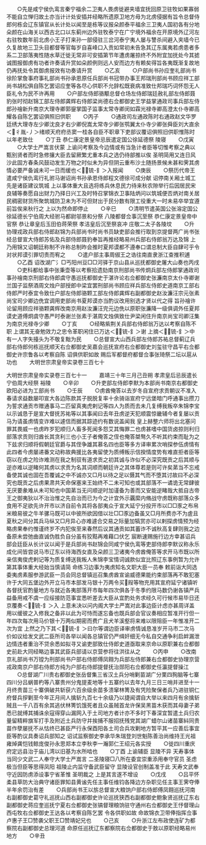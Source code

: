 <!-- { "loadSidebar": true } -->
　　○先是咸宁侯仇鸾言秦宁福余二卫夷人畏虏徙避夹墙宜抚回原卫驻牧如果寡弱不能自立惮归故土亦当计计处安插并经略所遗原卫地方毋为北虏侵据有旨令总督侍郎何栋会辽东镇官从长计处以闻至是栋等议报朵颜泰平福余三卫夷人国初各有分地朵颜在山海关以西古北口以东蓟州边外驻牧泰宁在广宁境外福余在开原境外辽河左右驻牧数年前北虏小王子打来孙一部侵驻三岔河泰宁夷人屡与讐杀间避入夹墙今已久复故地三卫头目都督等官每岁自喜峰口入贡如常初未告急其辽东属夷若虏患者多系二卫部落夷性随水草迁徙无常非可安插第节年遭虏屠掠终不外附宜加抚处今其摅诚图报御虏有功者许奏请升赏如朵颜例则远人安而边方有赖矣得旨各夷既渐复故地仍再抚处令其御虏报效有功奏请升赏
　　○乙亥
　　○户部尚书孙应奎礼部尚书徐阶掌詹事府事礼部尚书孙承恩原任兵部尚书冠带办事王邦瑞刑部尚书顾应祥工部尚书胡松俱自陈乞罢诏应奎等各尽心供职不允辞松既衰病准致仕邦瑞巧词怀怨无人臣礼令为民不许再用
　　○户部左侍郎骆颙总督仓场左侍郎瑞廷赦礼部左侍郎聂豹张时彻赵锦工部左侍郎龚辉右侍郎梁尚德右佥都御史王学益掌通政司事兵部左侍郎孙禬新升南京大理寺卿郭鋆掌国子监事太常寺卿闵如霖光禄寺卿高澄太仆寺卿高耀各自陈乞罢诏俱照旧供职
　　○丙子
　　○通政司左通政陈时右通政赵文华罗廷绣大理寺左少卿沈良才右少卿倪嵩太常寺少卿张鹗翼太仆寺少卿张舜臣刘大直余＜彳胤-丿＞绪顺天府府丞窦一桂各自臣不职章下吏部议覆诏俱照旧供职惟陈时以年老致仕
　　○丁丑  恭仁康定景皇帝忌辰遣定国公徐延德祭  陵寝
　　○戊寅
　　○大学士严嵩言伏蒙  上谕问考察及今边情或有当急计者臣等切惟考察之典以甄别贤者而时急修攘大臣去留厥繁尤重本兵之选仍待部推以俟  圣明简用又连日风沙此固方春条风鼓动发生万物之时似未为异但阴云重布沙土随扬景候未甚和霁其虏情必要严备诚未可一日而缓也＜锍-釒＞入报闻
　　○庚辰
　　○祭历代帝王遣咸宁侯仇鸾行礼驸马谢诏尚书孙承恩侍郎程文德徐可成分献  诏停南关厢土城工先是诸臣建议筑城  上以事体重大且选将练兵休息民力待来秋农隙举行后因居民宋良辅等奏愿自出财力乃择日兴工及时特召掌锦衣卫事陆炳问以筑城便否炳对南关居民稠密财货所聚筑城防卫未为不可但财出于民分数有限工役重大一时未易卒举宜遵前旨俟来秋行之  上以为然命即停止
　　○辛巳
　　○清明节遣英国公张溶定国公徐延德长宁伯周大经驸马都尉邬景和分祭  八陵都督佥事沉至祭  恭仁康定景皇帝中官祭  恭让章皇后玉田伯蒋荣祭  孝洁皇后沉至祭哀冲  庄敬二太子各陵坟
　　○升协理戎政兵部右侍郎赵锦为兵部尚书时尚书员缺吏部会推行取到京提督两广尚书张经总督宣大侍郎苏佑及兵部侍郎聂豹奉旨再推经略易州兵部右侍郎翁万达及锦  上乃用锦又诏朝廷称制不许称总制昨会推时夏邦谟都不遵奉口谓总制大臣自肆可乎令对状邦谟引罪切责而宥之
　　○遣户部主事周俶王之诰往南直隶浙江查推积逋
　　○乙酉  诏改湖广氵□丐阳州豆□□河驿于京山县从巡抚都御史屠大山奏也丙戌
　　○吏科都给事中张秉壶等以考察拾遗劾南京刑部尚书传炯兵部左侍郎掌通政司事孙禬南京刑部右侍郎虞守愚巡抚都御史于湛许论右佥都御史张濂南京太仆寺卿谢兰国子监祭酒周文烛户部授郎中梁宜罢刑部尚书顾应祥兵部左侍郎史道南京工部右侍郎严时泰宜令致仕户部左侍郎骆颗工部左侍郎龚辉右副都御史赵汝濂汪宗元张素尚宝司少卿边侁宜调用吏部尚书夏邦谟亦当酌议改用别选才贤以代之得  旨孙禬许论留用顾应祥骆颗龚辉改南京用赵汝濂汪完元边侁以原职张濂降一级俱调外任夏邦谟史道傅炯虞守愚严时泰谢兰张素于湛周文烛俱致仕尹梁闲住升南京尚宝司卿汪集为南京光禄寺少卿
　　○丁亥
　　○经略紫荆关兵部右侍郎翁万达以考察自陈不职  上谓其无奋勉效力之忠令革职闲住已万达＜锍-釒＞谢  上摘＜锍-釒＞中有一人字失擡头为不敬复黜为民
　　○总督宣大山西兵部左侍郎苏祐总督蓟辽兵部右侍郎何栋巡抚顺天右佥都御史吴嘉会巡抚宣府右佥都御史刘玺驻守昌平右佥都御史许宗鲁各以考察自陈  诏俱供职如故  赐后军都督府都督佥事张琦祭二坛以扈从功也
　　大明世宗肃皇帝实录卷三百七十

大明世宗肃皇帝实录卷三百七十一
　　嘉靖三十年三月己丑朔  孝肃皇后忌辰遣长宁伯周大经祭  裕陵
　　○辛卯
　　○升吏部左侍郎李默为本部尚书南京右都御史欧阳必进为工部尚书
　　○壬辰
　　○虏酋俺答以去岁冬自宣府求贡朝议不准入春请求益数屡叩宣大各边陈款其子脱脱复率十余骑诣宣府宁远堡暗门呼通事出攒刀为誓求通贡市赠通事马二匹留真夷虎剌记等四人为质而去未几复缚我叛卒朱锦李宝以示诚恳于是宣大督抚苏祐等以其事闻曰去年丑虏逆天犯顺震惊畿辅今者复屡以贡马为请虽虏情变诈难以遽信而据其踪迹约有数说盖闻我  皇上赫整六师将出北塞问罪其畏威一也虏昨岁犯顺归人畜多死闻多怨艾其悔罪二也虏甚嗜中国货卤掠则利归部落求贡则归酋长其贪利三也小王子者俺答之侄也俺答桀骜久不听其约束而耻为之下兹求归顺将假朝廷官爵与其侄争雄其慕名四也臣等多方译审累次哨探参伍虏情有此四者今虏屡递番文动称故典援比各夷留使为质缚叛示信揆情度势有难直拒者臣等窃以在虏之险诈难测在我之制驭有道求贡之初其诚与诈似不必深究既贡之后其顺与逆亦难以逆睹何其虏以求贡为名其词顺而朝廷许之其体尊若是则可许矣苐当不忘戒备使其诚也固在吾覆诚之中不诚亦又□月以待之足以慑其气而不堕其讨故曰不必深究也既贡之后虏果肃共天命保塞来王始终不二未可知也或其部落不一谲诡无常肆彼无厌要彖难从未可知也中国苐当无问顺逆时加谨备为善而又安能逆睹哉大抵自古帝王之御夷狄以不治治惟之先自治而已为今之计宜外示覊縻内脩战守虏既称部落众多食用不足欲先许开市以济自前令其将各部夷众于宣大延宁分投开市以□□豕之布帛米粮易彼之牛羊骡马既可以中彼所欲因借以壮□□豕边备虽又□月所费亦不为虗且夏秋之间分其兵马纵又□月异心亦难遽合交易之际量加犒赏亦可以剌探虏情预为经略虏果奉约惟谨终岁不内犯俟至来春然后议其通贡如其蓄诈不诚秋高复肆则我之边备原未尝弛曲直诚伪胜负自分虽有狡黠再难藉口伏乞  宸断速赐施行边方幸甚诏兵部会廷臣从长计议以闻于是兵部尚书赵锦会同咸宁侯仇鸾等吏部侍郎李默议称永乐成化间皆尝说马市辽东以待海西女直及朵颜三卫诸夷今虏酋俺答等求开马市既以所亲信夷俊虎剌记等为质复缚送我叛人朱锦李宝情词诚款似宜比照辽东事例暂为允许第其事体重大经始当慎请简  命练习边事为夷虏知名文职大臣一员奉  敕前诣大同选委夷虏素服参游武臣一员会同总督镇巡召集虏酋宣谕威德果能约束部落再不敢犯塞许于大同五堡边外开立马市本部发马银十万两令买叚等物充用其宣府延宁诸镇听各督抚官酌量地方与就近各夷部落开市每年四次俱各于冬季约限马数仍谢各镇严兵益备用戒不虞一应绥接防范事宜悉听差去大臣从宜酌处务求经久可行候市易毕日还京覆奏＜锍-釒＞入  上意未决以问内阁大学士严嵩对此事边臣计虑亦甚周详盖用以缓彼之入修我之备非以此为可恃而遂忘备也既兵部会官议奏相应暂准开行但一年四次每次用马价银十万两似期密而费广且犬羊溪壑将来难以限阻臣一年惟准开二次为宜  上然之乃下其＜锍-釒＞曰尔等谓边臣译审虏情诚恳准岁开马市二次马价如议给发文武二臣所司各举以闻各总镇官仍严缉奸细无今私自交通争利启衅漏泄边情违者重治不贷余悉如拟寻又谕吏部致仕侍郎史道亟取来京命以原职兼右佥都御史前赴大同经略边事其武臣兵部请以京营参将往洪往从之
　　○丙申
　　○改南京礼部尚书万镗为刑部尚书户部右侍郎傅凤翱为兵部左侍郎兼右佥都御史协理京营戎政南京户部右侍郎方纯为户部右侍郎提督抚治郧阳右佥都御史任瀛提督操江
　　○总督湖广川贵右都御史张岳督集三省汉土兵分哨剿苗湖广分栗四狥脑等七寨四川分吕蜗普杓等八寨贵州分鬼提麦地等十五寨约以去年九月三日三哨并进至十一月终贵苗三十寨俱破共斩获六百余级余苗多溃窜林箐及有凭险聚保者兵乃进驻铜仁府督兵摉剿至今年正月间人擒斩九百七十余级乃以捷闻谓自大举以来四月有余擒斩贼且一千八百有余其逃伏林箐饥饿死者且众虽贼首龙许保吴黑苗木获而其母妻子弟悉已就缚其捕诛余寇得穿山漏网入于土司地方者计亦不多时下春深宜暂遣土兵归农量留精粹旗军打手及附近土兵防守并挨捕不服招抚残党其湖广蜡尔山诸苗寨紏同贵苗作孽屡抚不从怙终已甚臣严行永保酉阳各土司合兵攻剿地方暂平其一应善后事宜臣等酌议具奏诏兵部知之  诏试监察御史李承华朱瑞登刘世魁陈善治尚维持王光祖雍焯龚恺钱鲸庞俊孙永思郑本立李秋李一瀚郭仁王绍元各实授
　　○徙四川重庆府定远县治于庙儿湾以旧基为水所啮也
　　○丁酉  上谕辅臣  显陵不异  天寿事体当同少文武二人奉守大学士严嵩言  二圣陵寝□八所在委宜崇重添用奉守官员  圣虑极当但臣等思得凤阳  祖陵止内监守备武臣留守  显陵设官创制盖准于此  天寿文武奉守近因防虏添设事宁省革惟  圣明裁之  上是其言遂不增设
　　○戊戌
　　○吕平怀柔县草防大治典守诸臣罪知县黄谧先任主事任维钧各降边方杂职见任主事王霁夺俸半年余罚治有差
　　○兵部尚书王以旂总督宣大粮饷户部右侍郎傅凤翱巡抚河南右副都御史葛守礼巡抚山西右副都御史许论巡抚狭西右副都御史鲍象贤巡抚辽东右副都御史蒋应奎巡抚宁夏右佥都御史张镐督理粮饷驻守通州右佥都御史王忬督理山西屯牧右佥都御史王达各以考察自陈乞罢  令各供职如故  命故锦衣卫带俸指挥佥事卢惠子王□赞袭父职王□赞靖妃兄也
　　○己亥
　　○升浙江左布政使连矿为都察院右副都御史总理河道  命原任巡抚辽东都察院右佥都御史于敖以原职经略易州地方
　　○辛丑
